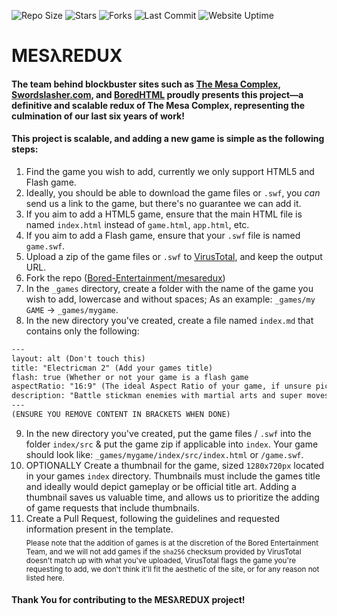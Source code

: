 ![Repo Size](https://img.shields.io/github/repo-size/Bored-Entertainment/mesaredux?style=for-the-badge)
![Stars](https://img.shields.io/github/stars/Bored-Entertainment/mesaredux?style=for-the-badge)
![Forks](https://img.shields.io/github/forks/Bored-Entertainment/mesaredux?style=for-the-badge)
![Last Commit](https://img.shields.io/github/last-commit/Bored-Entertainment/mesaredux?style=for-the-badge)
![Website Uptime](https://img.shields.io/website?style=for-the-badge&up_message=online&url=https%3A%2F%2Fmesaredux.mesagrey.ca)
<br>
# MESλREDUX

#### The team behind blockbuster sites such as [The Mesa Complex](https://github.com/Bored-Entertainment/themesacomplex), [Swordslasher.com](https://swordslasher.com/), and [BoredHTML](https://bored.pisaucer.com/) proudly presents this project—a definitive and scalable redux of The Mesa Complex, representing the culmination of our last six years of work!

<h4>This project is scalable, and adding a new game is simple as the following steps:</h4>

1. Find the game you wish to add, currently we only support HTML5 and Flash game.
2. Ideally, you should be able to download the game files or `.swf`, you *can* send us a link to the game, but there's no guarantee we can add it.
3. If you aim to add a HTML5 game, ensure that the main HTML file is named `index.html` instead of `game.html`, `app.html`, etc.
4. If you aim to add a Flash game, ensure that your `.swf` file is named `game.swf`.
5. Upload a zip of the game files or `.swf` to [VirusTotal](https://www.virustotal.com/gui/home/upload), and keep the output URL.
6. Fork the repo ([Bored-Entertainment/mesaredux](https://github.com/Bored-Entertainment/mesaredux))
7. In the `_games` directory, create a folder with the name of the game you wish to add, lowercase and without spaces; As an example: `_games/my GAME` -> `_games/mygame`.
8. In the new directory you've created, create a file named `index.md` that contains only the following:
```html
---
layout: alt (Don't touch this)
title: "Electricman 2" (Add your games title)
flash: true (Whether or not your game is a flash game
aspectRatio: "16:9" (The ideal Aspect Ratio of your game, if unsure pick from 16:9 or 4:3)
description: "Battle stickman enemies with martial arts and super moves."(A brief, one sentence descriptor for your game)
---
(ENSURE YOU REMOVE CONTENT IN BRACKETS WHEN DONE)
```
9. In the new directory you've created, put the game files / `.swf` into the folder `index/src` & put the game zip if applicable into `index`. Your game should look like: `_games/mygame/index/src/index.html` or `/game.swf`.
10. OPTIONALLY Create a thumbnail for the game, sized `1280x720px` located in your games `index` directory. Thumbnails must include the games title and ideally would depict gameplay or be official title art. Adding a thumbnail saves us valuable time, and allows us to prioritize the adding of game requests that include thumbnails.
11. Create a Pull Request, following the guidelines and requested information present in the template.
<br><sub>Please note that the addition of games is at the discretion of the Bored Entertainment Team, and we will not add games if the `sha256` checksum provided by VirusTotal doesn't match up with what you've uploaded, VirusTotal flags the game you're requesting to add, we don't think it'll fit the aesthetic of the site, or for any reason not listed here.</sub>

#### Thank You for contributing to the MESλREDUX project! 
